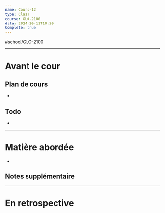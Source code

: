 ```yaml
---
name: Cours-12
type: Class
course: GLO-2100
date: 2024-10-11T10:30
Complete: true
---
```

#school/GLO-2100 
***
# Avant le cour
## Plan de cours
- 

## Todo
- 

---
# Matière abordée

- 

## Notes supplémentaire


---
# En retrospective